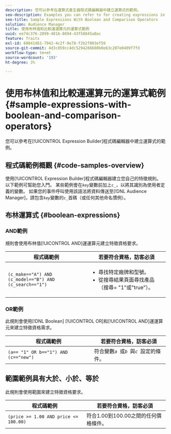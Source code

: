 ```yaml
---
description: 您可以參考在運算式產生器程式碼編輯器中建立運算式的範例。
seo-description: Examples you can refer to for creating expressions in the Expression Builder code editor.
seo-title: Sample Expressions With Boolean and Comparison Operators
solution: Audience Manager
title: 使用布林值和比較運運算元的運算式範例
uuid: ee74c376-2099-4816-8694-43f58845a0ac
feature: Traits
exl-id: 68041d61-7942-4c2f-9e78-f2b2f803ef59
source-git-commit: 4d3c859cc4dc5294286680b0e63c287e0409f7fd
workflow-type: tm+mt
source-wordcount: '193'
ht-degree: 3%

---
```


# 使用布林值和比較運運算元的運算式範例 {#sample-expressions-with-boolean-and-comparison-operators}

您可以參考在[!UICONTROL Expression Builder]程式碼編輯器中建立運算式的範例。

## 程式碼範例概觀 {#code-samples-overview}

<!-- r_tb_expression_samples.xml -->

使用[!UICONTROL Expression Builder]程式碼編輯器建立您自己的特徵規則。 以下範例可幫助您入門。 某些範例會在&#x200B;*`key`*&#x200B;變數前加上`c_`，以將其識別為使用者定義的變數。 如果您的事件呼叫使用該語法將資料傳送至[!DNL Audience Manager]，請包含&#x200B;*`key`*&#x200B;變數的`c_`首碼（或任何其他命名慣例）。

## 布林運算式 {#boolean-expressions}

### AND範例

規則會使用布林值[!UICONTROL AND]運運算元建立特徵資格要求。

<table id="table_7C5E23EC9E0F43B182EA9771D7BB6E87"> 
 <thead> 
  <tr> 
   <th colname="col1" class="entry"> 程式碼範例 </th> 
   <th colname="col2" class="entry"> 若要符合資格，訪客必須 </th> 
  </tr> 
 </thead>
 <tbody> 
  <tr> 
   <td colname="col1"><code>(c_make=="A") AND (c_model=="B") AND (c_search=="1")</code> </td> 
   <td colname="col2"> 
    <ul id="ul_F1BB5084FB794BE7A3569F9C106FC481"> 
     <li id="li_56E8C3BACF1C4B33A46CF92C51FF2286">尋找特定廠牌和型號。 </li> 
     <li id="li_DD55F053BFCF4B0888B6994013000DB2">從搜尋結果頁面尋找產品（搜尋= "1"或"true"）。 </li> 
    </ul> </td> 
  </tr> 
 </tbody> 
</table>

### OR範例

此規則會使用[!DNL Boolean] [!UICONTROL OR]和[!UICONTROL AND]運運算元來建立特徵資格需求。

<table id="table_6E8BA5EE1D7F4DCC9A92074D0C2C050E"> 
 <thead> 
  <tr> 
   <th colname="col1" class="entry"> 程式碼範例 </th> 
   <th colname="col2" class="entry"> 若要符合資格，訪客必須 </th> 
  </tr> 
 </thead>
 <tbody> 
  <tr> 
   <td colname="col1"><code>(a== "1" OR b=="1") AND (c=="new")</code> </td> 
   <td colname="col2"> 符合變數<code><i>a </i></code>或<code><i>b </i></code>與<code><i>c </i></code>設定的條件。 </td> 
  </tr> 
 </tbody> 
</table>

## 範圍範例具有大於、小於、等於

此規則會使用範圍來建立特徵資格要求。

<table id="table_988DE28E35D94348ADD334FB4C9F68D3"> 
 <thead> 
  <tr> 
   <th colname="col1" class="entry"> 程式碼範例 </th> 
   <th colname="col2" class="entry"> 若要符合資格，訪客必須 </th> 
  </tr> 
 </thead>
 <tbody> 
  <tr> 
   <td colname="col1"><code>(price &gt;= 1.00 AND price &lt;= 100.00)</code> </td> 
   <td colname="col2"> 符合1.00到100.00之間的任何價格條件。 </td> 
  </tr> 
 </tbody> 
</table>
